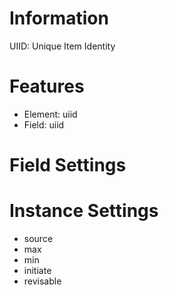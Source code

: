 Information
===========
UIID: Unique Item Identity

Features
========
* Element: uiid
* Field: uiid

Field Settings
==============


Instance Settings
=================
* source
* max
* min
* initiate
* revisable